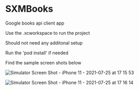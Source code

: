 # SXMBooks
Google books api client app

Use the .xcworkspace to run the project

Should not need any additonal setup

Run the 'pod install' if needed

Find the sample screen shots below

![Simulator Screen Shot - iPhone 11 - 2021-07-25 at 17 15 53](https://user-images.githubusercontent.com/12504561/126915156-ddab6563-63e6-4cac-b05b-6b8613de3053.png)

![Simulator Screen Shot - iPhone 11 - 2021-07-25 at 17 16 14](https://user-images.githubusercontent.com/12504561/126915157-f4e250b1-140b-4785-97fc-80aaec528961.png)
